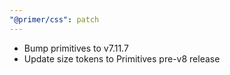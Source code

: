 ```yaml
---
"@primer/css": patch
---
```


- Bump primitives to v7.11.7
- Update size tokens to Primitives pre-v8 release
